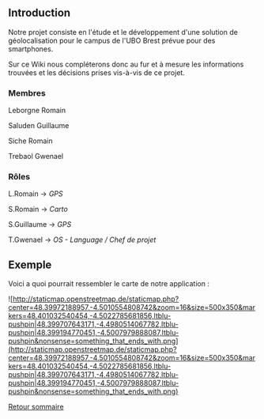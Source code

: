 ## Introduction ##

Notre projet consiste en l'étude et le développement d'une solution de géolocalisation pour le campus de l'UBO Brest prévue pour des smartphones.

Sur ce Wiki nous compléterons donc au fur et à mesure les informations trouvées et les décisions prises vis-à-vis de ce projet.


### Membres ###

Leborgne Romain

Saluden Guillaume

Siche Romain

Trebaol Gwenael


### Rôles ###

L.Romain -> _GPS_

S.Romain -> _Carto_

S.Guillaume -> _GPS_

T.Gwenael -> _OS - Language / Chef de projet_


## Exemple ##

Voici a quoi pourrait ressembler le carte de notre application :

![http://staticmap.openstreetmap.de/staticmap.php?center=48.39972188957,-4.5010554808742&zoom=16&size=500x350&markers=48.401032540454,-4.5022785681856,ltblu-pushpin|48.399707643171,-4.4980514067782,ltblu-pushpin|48.399194770451,-4.5007979888087,ltblu-pushpin&nonsense=something_that_ends_with.png](http://staticmap.openstreetmap.de/staticmap.php?center=48.39972188957,-4.5010554808742&zoom=16&size=500x350&markers=48.401032540454,-4.5022785681856,ltblu-pushpin|48.399707643171,-4.4980514067782,ltblu-pushpin|48.399194770451,-4.5007979888087,ltblu-pushpin&nonsense=something_that_ends_with.png)


[Retour sommaire](http://code.google.com/p/geolocalisation-licence/)





